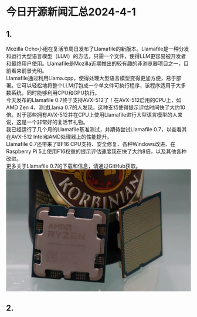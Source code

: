 # 今日开源新闻汇总2024-4-1
## 1.
Mozilla Ocho小组在复活节周日发布了Llamafile的新版本。Llamafile是一种分发和运行大型语言模型（LLM）的方法，只需一个文件，使得LLM更容易被开发者和最终用户使用。Llamafile是Mozilla近期推出的较有趣的非浏览器项目之一，目前看来前景光明。
<br>
Llamafile通过利用Llama.cpp，使得处理大型语言模型变得更加方便，易于部署。它可以轻松地将整个LLM打包成一个单文件可执行程序，该程序适用于大多数系统，同时能够利用CPU和GPU执行。
<br>
今天发布的Llamafile 0.7终于支持AVX-512了！在AVX-512启用的CPU上，如AMD Zen 4，测试Llama 0.7的人发现，这种支持使得提示评估时间快了大约10倍。对于那些拥有AVX-512并在CPU上使用Llamafile进行大型语言模型的人来说，这是一个非常好的复活节礼物。
<br>
我已经运行了几个月的Llamafile基准测试，并期待尝试Llamafile 0.7，以查看其在AVX-512 Intel和AMD处理器上的性能提升。
<br>
Llamafile 0.7还带来了BF16 CPU支持、安全修复、各种Windows改进、在Raspberry Pi 5上使用F16权重的提示评估速度现在快了大约8倍，以及其他各种改进。
<br>
更多关于Llamafile 0.7的下载和信息，请通过GitHub获取。
<br>
![图片暂时迷路了！！:(](img/1.png)
<br>
## 2.

